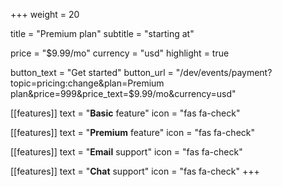 +++
weight = 20

title = "Premium plan"
subtitle = "starting at"

price = "$9.99/mo"
currency = "usd"
highlight = true

button_text = "Get started"
button_url = "/dev/events/payment?topic=pricing:change&plan=Premium plan&price=999&price_text=$9.99/mo&currency=usd"

[[features]]
  text = "**Basic** feature"
  icon = "fas fa-check"

[[features]]
  text = "**Premium** feature"
  icon = "fas fa-check"

[[features]]
  text = "**Email** support"
  icon = "fas fa-check"

[[features]]
  text = "**Chat** support"
  icon = "fas fa-check"
+++
